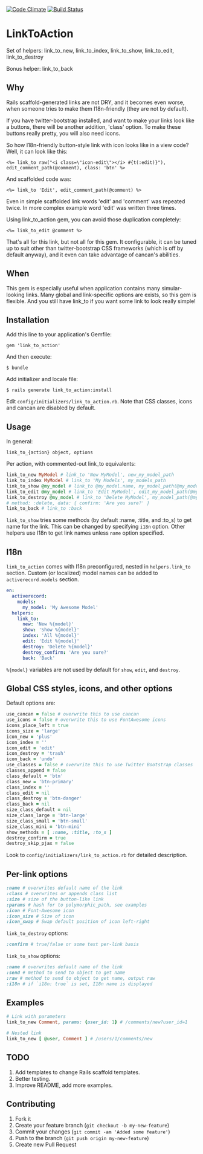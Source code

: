 [![Code Climate](https://codeclimate.com/badge.png)](https://codeclimate.com/github/denispeplin/link_to_action)
[![Build Status](https://secure.travis-ci.org/denispeplin/link_to_action.png)](http://travis-ci.org/denispeplin/link_to_action)

# LinkToAction

Set of helpers: link_to_new, link_to_index, link_to_show, link_to_edit, link_to_destroy

Bonus helper: link_to_back

## Why

Rails scaffold-generated links are not DRY, and it becomes even worse,
when someone tries to make them I18n-friendly (they are not by default).

If you have twitter-bootstrap installed, and want to make your links look like
a buttons, there will be another addition, 'class' option. To make these buttons
really pretty, you will also need icons.

So how I18n-friendly button-style link with icon looks like in a view code?
Well, it can look like this:

```erb
<%= link_to raw("<i class=\"icon-edit\"></i> #{t(:edit)}"), edit_comment_path(@comment), class: 'btn' %>
```

And scaffolded code was:

```erb
<%= link_to 'Edit', edit_comment_path(@comment) %>
```

Even in simple scaffolded link words 'edit' and 'comment' was repeated twice.
In more complex example word 'edit' was written three times.

Using link_to_action gem, you can avoid those duplication completely:

```erb
<%= link_to_edit @comment %>
```

That's all for this link, but not all for this gem. It configurable, it can be
tuned up to suit other than twitter-bootstrap CSS frameworks (which is off by
default anyway), and it even can take advantage of cancan's abilities.

## When

This gem is especially useful when application contains many simular-looking
links. Many global and link-specific options are exists, so this gem is flexible.
And you still have link_to if you want some link to look really simple!

## Installation

Add this line to your application's Gemfile:

    gem 'link_to_action'

And then execute:

    $ bundle

Add initializer and locale file:

    $ rails generate link_to_action:install

Edit `config/initializers/link_to_action.rb`. Note that CSS classes, icons and
cancan are disabled by default.

## Usage

In general:

    link_to_{action} object, options
    
Per action, with commented-out link_to equivalents:

```ruby
link_to_new MyModel # link_to 'New MyModel', new_my_model_path
link_to_index MyModel # link_to 'My Models', my_models_path
link_to_show @my_model # link_to @my_model.name, my_model_path(@my_model)
link_to_edit @my_model # link_to 'Edit MyModel', edit_my_model_path(@my_model)
link_to_destroy @my_model # link_to 'Delete MyModel', my_model_path(@my_model),
# method: :delete, data: { confirm: 'Are you sure?' }
link_to_back # link_to :back
```

`link_to_show` tries some methods (by default :name, :title, and :to_s) to get
name for the link. This can be changed by specifying `i18n` option. Other
helpers use I18n to get link names unless `name` option specified.

## I18n

`link_to_action` comes with I18n preconfigured, nested in `helpers.link_to`
section. Custom (or localized) model names can be added to `activerecord.models`
section.

```yml
en:
  activerecord:
    models:
      my_model: 'My Awesome Model'
  helpers:
    link_to:
      new: 'New %{model}'
      show: 'Show %{model}'
      index: 'All %{model}'
      edit: 'Edit %{model}'
      destroy: 'Delete %{model}'
      destroy_confirm: 'Are you sure?'
      back: 'Back'
```

`%{model}` variables are not used by default for `show`, `edit`, and `destroy`.

## Global CSS styles, icons, and other options

Default options are:

```ruby
use_cancan = false # overwrite this to use cancan
use_icons = false # overwrite this to use FontAwesome icons
icons_place_left = true
icons_size = 'large'
icon_new = 'plus'
icon_index = ''
icon_edit = 'edit'
icon_destroy = 'trash'
icon_back = 'undo'
use_classes = false # overwrite this to use Twitter Bootstrap classes
classes_append = false
class_default = 'btn'
class_new = 'btn-primary'
class_index = ''
class_edit = nil
class_destroy = 'btn-danger'
class_back = nil
size_class_default = nil
size_class_large = 'btn-large'
size_class_small = 'btn-small'
size_class_mini = 'btn-mini'
show_methods = [ :name, :title, :to_s ]
destroy_confirm = true
destroy_skip_pjax = false
```
Look to `config/initializers/link_to_action.rb` for detailed description.

## Per-link options

```ruby
:name # overwrites default name of the link
:class # overwrites or appends class list
:size # size of the button-like link
:params # hash for to polymorphic_path, see examples
:icon # Font-Awesome icon
:icon_size # Size of icon
:icon_swap # Swap default position of icon left-right
```

`link_to_destroy` options:
```ruby
:confirm # true/false or some text per-link basis
```

`link_to_show` options:
```ruby
:name # overwrites default name of the link
:send # method to send to object to get name
:raw # method to send to object to get name, output raw
:i18n # if `i18n: true` is set, I18n name is displayed
```

## Examples

```ruby
# Link with parameters
link_to_new Comment, params: {user_id: 1} # /comments/new?user_id=1

# Nested link
link_to_new [ @user, Comment ] # /users/1/comments/new
```

## TODO

1. Add templates to change Rails scaffold templates.
2. Better testing.
3. Improve README, add more examples.

## Contributing

1. Fork it
2. Create your feature branch (`git checkout -b my-new-feature`)
3. Commit your changes (`git commit -am 'Added some feature'`)
4. Push to the branch (`git push origin my-new-feature`)
5. Create new Pull Request
